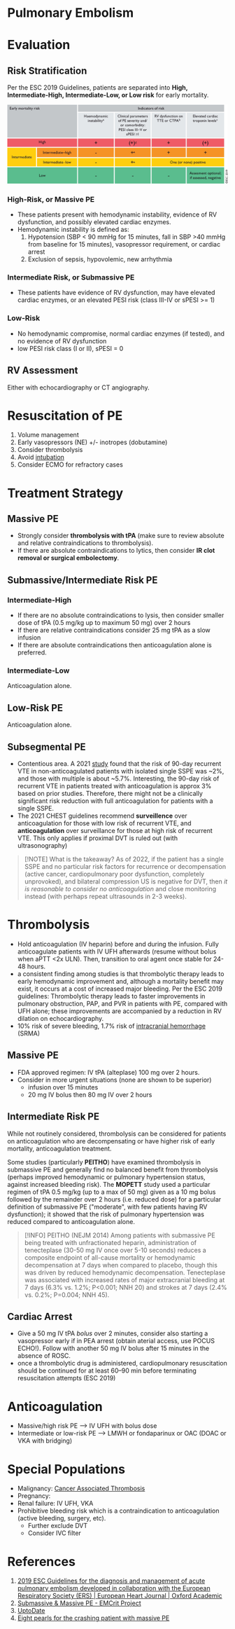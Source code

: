 # Pulmonary Embolism
# Evaluation
## Risk Stratification
Per the ESC 2019 Guidelines, patients are separated into **High, Intermediate-High, Intermediate-Low, or Low risk** for early mortality.

![](_attachments/ehz405ilf3.jpeg)

### High-Risk, or Massive PE
- These patients present with hemodynamic instability, evidence of RV dysfunction, and possibly elevated cardiac enzymes.
- Hemodynamic instability is defined as:
	1. Hypotension (SBP < 90 mmHg for 15 minutes, fall in SBP >40 mmHg from baseline for 15 minutes), vasopressor requirement, or cardiac arrest
	1. Exclusion of sepsis, hypovolemic, new arrhythmia

### Intermediate Risk, or Submassive PE
- These patients have evidence of RV dysfunction, may have elevated cardiac enzymes, or an elevated PESI risk (class III-IV or sPESI >= 1)

### Low-Risk
- No hemodynamic compromise, normal cardiac enzymes (if tested), and no evidence of RV dysfunction
- low PESI risk class (I or II), sPESI = 0

## RV Assessment
Either with echocardiography or CT angiography.

# Resuscitation of PE
1. Volume management
2. Early vasopressors (NE) +/- inotropes (dobutamine)
3. Consider thrombolysis
4. Avoid [intubation](../../Critical%20Care/Procedures/Intubation.md)
5. Consider ECMO for refractory cases

# Treatment Strategy
## Massive PE
- Strongly consider **thrombolysis with tPA** (make sure to review absolute and relative contraindications to thrombolysis).
- If there are absolute contraindications to lytics, then consider **IR clot removal or surgical embolectomy**.

## Submassive/Intermediate Risk PE
### Intermediate-High
- If there are no absolute contraindications to lysis, then consider smaller dose of tPA (0.5 mg/kg up to maximum 50 mg) over 2 hours
- If there are relative contraindications consider 25 mg tPA as a slow infusion
- If there are absolute contraindications then anticoagulation alone is preferred.

### Intermediate-Low
Anticoagulation alone.

## Low-Risk PE
Anticoagulation alone.

## Subsegmental PE
- Contentious area. A 2021 [study](https://www.acpjournals.org/doi/10.7326/M21-2981) found that the risk of 90-day recurrent VTE in non-anticoagulated patients with isolated single SSPE was ~2%, and those with multiple is about ~5.7%. Interesting, the 90-day risk of recurrent VTE in patients treated with anticoagulation is approx 3% based on prior studies. Therefore, there might not be a clinically significant risk reduction with full anticoagulation for patients with a single SSPE.
- The 2021 CHEST guidelines recommend **surveillence** over anticoagulation for those with low risk of recurrent VTE, and **anticoagulation** over surveillance for those at high risk of recurrent VTE. This only applies if proximal DVT is ruled out (with ultrasonography)

> [!NOTE] What is the takeaway? 
> As of 2022, if the patient has a single SSPE and no particular risk factors for recurrence or decompensation (active cancer, cardiopulmonary poor dysfunction, completely unprovoked), and bilateral compression US is negative for DVT, then *it is reasonable to consider no anticoagulation* and close monitoring instead (with perhaps repeat ultrasounds in 2-3 weeks).

# Thrombolysis
- Hold anticoagulation (IV heparin) before and during the infusion. Fully anticoagulate patients with IV UFH afterwards (resume without bolus when aPTT <2x ULN). Then, transition to oral agent once stable for 24-48 hours.
- a consistent finding among studies is that thrombolytic therapy leads to early hemodynamic improvement and, although a mortality benefit may exist, it occurs at a cost of increased major bleeding. Per the ESC 2019 guidelines: Thrombolytic therapy leads to faster improvements in pulmonary obstruction, PAP, and PVR in patients with PE, compared with UFH alone; these improvements are accompanied by a reduction in RV dilation on echocardiography.
- 10% risk of severe bleeding, 1.7% risk of [intracranial hemorrhage](../../Critical%20Care/Neuro%20Critical%20Care/Intracranial%20Hemorrhage.md) (SRMA)

## Massive PE
- FDA approved regimen: IV tPA (alteplase) 100 mg over 2 hours.
- Consider in more urgent situations (none are shown to be superior)
	- infusion over 15 minutes
	- 20 mg IV bolus then 80 mg IV over 2 hours

## Intermediate Risk PE
While not routinely considered, thrombolysis can be considered for patients on anticoagulation who are decompensating or have higher risk of early mortality, anticoagulation treatment.

Some studies (particularly **PEITHO**) have examined thrombolysis in submassive PE and generally find no balanced benefit from thrombolysis (perhaps improved hemodynamic or pulmonary hypertension status, against increased bleeding risk). The **MOPETT** study used a particular regimen of tPA 0.5 mg/kg (up to a max of 50 mg) given as a 10 mg bolus followed by the remainder over 2 hours (i.e. reduced dose) for a particular definition of submassive PE ("moderate", with few patients having RV dysfunction); it showed that the risk of pulmonary hypertension was reduced compared to anticoagulation alone.

> [!INFO] PEITHO (NEJM 2014)
> Among patients with submassive PE being treated with unfractionated heparin, administration of tenecteplase (30-50 mg IV once over 5-10 seconds) reduces a composite endpoint of all-cause mortality or hemodynamic decompensation at 7 days when compared to placebo, though this was driven by reduced hemodynamic decompensation. Tenecteplase was associated with increased rates of major extracranial bleeding at 7 days (6.3% vs. 1.2%; P<0.001; NNH 20) and strokes at 7 days (2.4% vs. 0.2%; P=0.004; NNH 45).

## Cardiac Arrest
- Give a 50 mg IV tPA *bolus* over 2 minutes, consider also starting a vasopressor early  if in PEA arrest (obtain aterial access, use POCUS ECHO!). Follow with another 50 mg IV bolus after 15 minutes in the absence of ROSC.
- once a thrombolytic drug is administered, cardiopulmonary resuscitation should be continued for at least 60–90 min before terminating resuscitation attempts (ESC 2019)

# Anticoagulation
- Massive/high risk PE --> IV UFH with bolus dose
- Intermediate or low-risk PE --> LMWH or fondaparinux or OAC (DOAC or VKA with bridging)

# Special Populations
- Malignancy: [Cancer Associated Thrombosis](Cancer%20Associated%20Thrombosis.md)
- Pregnancy:
- Renal failure: IV UFH, VKA
- Prohibitive bleeding risk which is a contraindication to anticoagulation (active bleeding, surgery, etc).
	- Further exclude DVT
	- Consider IVC filter

# References
1. [2019 ESC Guidelines for the diagnosis and management of acute pulmonary embolism developed in collaboration with the European Respiratory Society (ERS) | European Heart Journal | Oxford Academic](https://academic.oup.com/eurheartj/article/41/4/543/5556136)
2. [Submassive & Massive PE - EMCrit Project](https://emcrit.org/ibcc/pe/#is_PE_driving_the_patient's_instability?)
3. [UptoDate](https://www.uptodate.com/contents/treatment-prognosis-and-follow-up-of-acute-pulmonary-embolism-in-adults#H4)
4. [Eight pearls for the crashing patient with massive PE](https://emcrit.org/pulmcrit/eight-pearls-for-the-crashing-patient-with-massive-pe/)
